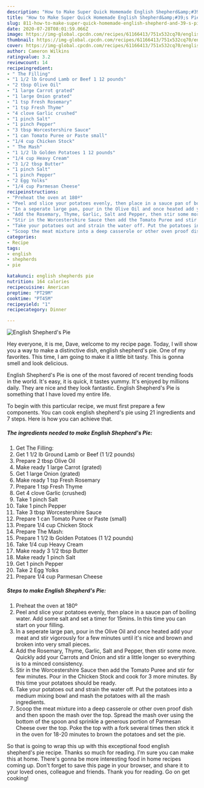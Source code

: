 ```yaml
---
description: "How to Make Super Quick Homemade English Shepherd&amp;#39;s Pie"
title: "How to Make Super Quick Homemade English Shepherd&amp;#39;s Pie"
slug: 811-how-to-make-super-quick-homemade-english-shepherd-and-39-s-pie
date: 2020-07-28T08:01:59.066Z
image: https://img-global.cpcdn.com/recipes/61166413/751x532cq70/english-shepherds-pie-recipe-main-photo.jpg
thumbnail: https://img-global.cpcdn.com/recipes/61166413/751x532cq70/english-shepherds-pie-recipe-main-photo.jpg
cover: https://img-global.cpcdn.com/recipes/61166413/751x532cq70/english-shepherds-pie-recipe-main-photo.jpg
author: Cameron Wilkins
ratingvalue: 3.2
reviewcount: 14
recipeingredient:
- " The Filling"
- "1 1/2 lb Ground Lamb or Beef 1 12 pounds"
- "2 tbsp Olive Oil"
- "1 large Carrot grated"
- "1 large Onion grated"
- "1 tsp Fresh Rosemary"
- "1 tsp Fresh Thyme"
- "4 clove Garlic crushed"
- "1 pinch Salt"
- "1 pinch Pepper"
- "3 tbsp Worcestershire Sauce"
- "1 can Tomato Puree or Paste small"
- "1/4 cup Chicken Stock"
- " The Mash"
- "1 1/2 lb Golden Potatoes 1 12 pounds"
- "1/4 cup Heavy Cream"
- "3 1/2 tbsp Butter"
- "1 pinch Salt"
- "1 pinch Pepper"
- "2 Egg Yolks"
- "1/4 cup Parmesan Cheese"
recipeinstructions:
- "Preheat the oven at 180º"
- "Peel and slice your potatoes evenly, then place in a sauce pan of boiling water. Add some salt and set a timer for 15mins. In this time you can start on your filling."
- "In a seperate large pan, pour in the Olive Oil and once heated add your meat and stir vigorously for a few minutes until it&#39;s nice and brown and broken into very small pieces."
- "Add the Rosemary, Thyme, Garlic, Salt and Pepper, then stir some more.  Quickly add your Carrots and Onion and stir a little longer so everything is to a minced consistency."
- "Stir in the Worcestershire Sauce then add the Tomato Puree and stir for few minutes. Pour in the Chicken Stock and cook for 3 more minutes. By this time your potatoes should be ready."
- "Take your potatoes out and strain the water off. Put the potatoes into a medium mixing bowl and mash the potatoes with all the mash ingredients."
- "Scoop the meat mixture into a deep casserole or other oven proof dish and then spoon the mash over the top. Spread the mash over using the bottom of the spoon and sprinkle a generous portion of Parmesan Cheese over the top. Poke the top with a fork several times then stick it in the oven for 18-20 minutes to brown the potatoes and set the pie."
categories:
- Recipe
tags:
- english
- shepherds
- pie

katakunci: english shepherds pie 
nutrition: 164 calories
recipecuisine: American
preptime: "PT29M"
cooktime: "PT45M"
recipeyield: "1"
recipecategory: Dinner

---
```



![English Shepherd&#39;s Pie](https://img-global.cpcdn.com/recipes/61166413/751x532cq70/english-shepherds-pie-recipe-main-photo.jpg)

Hey everyone, it is me, Dave, welcome to my recipe page. Today, I will show you a way to make a distinctive dish, english shepherd&#39;s pie. One of my favorites. This time, I am going to make it a little bit tasty. This is gonna smell and look delicious.

English Shepherd&#39;s Pie is one of the most favored of recent trending foods in the world. It's easy, it is quick, it tastes yummy. It's enjoyed by millions daily. They are nice and they look fantastic. English Shepherd&#39;s Pie is something that I have loved my entire life.




To begin with this particular recipe, we must first prepare a few components. You can cook english shepherd&#39;s pie using 21 ingredients and 7 steps. Here is how you can achieve that.

<!--inarticleads1-->

##### The ingredients needed to make English Shepherd&#39;s Pie:

1. Get  The Filling:
1. Get 1 1/2 lb Ground Lamb or Beef (1 1/2 pounds)
1. Prepare 2 tbsp Olive Oil
1. Make ready 1 large Carrot (grated)
1. Get 1 large Onion (grated)
1. Make ready 1 tsp Fresh Rosemary
1. Prepare 1 tsp Fresh Thyme
1. Get 4 clove Garlic (crushed)
1. Take 1 pinch Salt
1. Take 1 pinch Pepper
1. Take 3 tbsp Worcestershire Sauce
1. Prepare 1 can Tomato Puree or Paste (small)
1. Prepare 1/4 cup Chicken Stock
1. Prepare  The Mash:
1. Prepare 1 1/2 lb Golden Potatoes (1 1/2 pounds)
1. Take 1/4 cup Heavy Cream
1. Make ready 3 1/2 tbsp Butter
1. Make ready 1 pinch Salt
1. Get 1 pinch Pepper
1. Take 2 Egg Yolks
1. Prepare 1/4 cup Parmesan Cheese




<!--inarticleads2-->

##### Steps to make English Shepherd&#39;s Pie:

1. Preheat the oven at 180º
1. Peel and slice your potatoes evenly, then place in a sauce pan of boiling water. Add some salt and set a timer for 15mins. In this time you can start on your filling.
1. In a seperate large pan, pour in the Olive Oil and once heated add your meat and stir vigorously for a few minutes until it&#39;s nice and brown and broken into very small pieces.
1. Add the Rosemary, Thyme, Garlic, Salt and Pepper, then stir some more.  Quickly add your Carrots and Onion and stir a little longer so everything is to a minced consistency.
1. Stir in the Worcestershire Sauce then add the Tomato Puree and stir for few minutes. Pour in the Chicken Stock and cook for 3 more minutes. By this time your potatoes should be ready.
1. Take your potatoes out and strain the water off. Put the potatoes into a medium mixing bowl and mash the potatoes with all the mash ingredients.
1. Scoop the meat mixture into a deep casserole or other oven proof dish and then spoon the mash over the top. Spread the mash over using the bottom of the spoon and sprinkle a generous portion of Parmesan Cheese over the top. Poke the top with a fork several times then stick it in the oven for 18-20 minutes to brown the potatoes and set the pie.




So that is going to wrap this up with this exceptional food english shepherd&#39;s pie recipe. Thanks so much for reading. I'm sure you can make this at home. There's gonna be more interesting food in home recipes coming up. Don't forget to save this page in your browser, and share it to your loved ones, colleague and friends. Thank you for reading. Go on get cooking!
